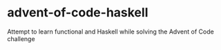 # advent-of-code-haskell
Attempt to learn functional and Haskell while solving the Advent of Code challenge

